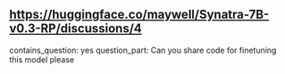 ## https://huggingface.co/maywell/Synatra-7B-v0.3-RP/discussions/4

contains_question: yes
question_part: Can you share code for finetuning this model please